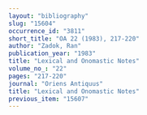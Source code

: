 ```yaml
---
layout: "bibliography"
slug: "15604"
occurrence_id: "3811"
short_title: "OA 22 (1983), 217-220"
author: "Zadok, Ran"
publication_year: "1983"
title: "Lexical and Onomastic Notes"
volume_no_: "22"
pages: "217-220"
journal: "Oriens Antiquus"
title: "Lexical and Onomastic Notes"
previous_item: "15607"
---
```

